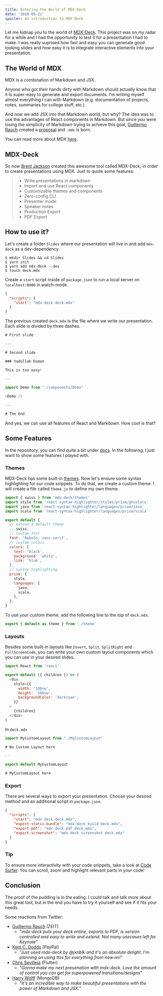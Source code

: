 ```yaml
---
title: Entering the World of MDX-Deck
date: '2018-09-21'
spoiler: An introduction to MDX-Deck
---
```


Let me kidnap you to the world of [MDX-Deck](https://github.com/jxnblk/mdx-deck). This project was on my radar for a while and I had the opportunity to test it for a presentation I had to make. I was really suprised how fast and easy you can generate good looking slides and how easy it is to integrate interactive elements into your presentation.

## The World of MDX

MDX is a combination of Markdown and JSX.

Anyone who got their hands dirty with Markdown should actually know that it is super-easy to generate and export documents. I'm writing myself almost everything I can with Markdown (e.g. documentation of projects, notes, summaries for college stuff, etc.).

And now we add JSX into that Markdown world, but why? The idea was to use the advantages of React components in Markdown. But since you were losing the simplicity of Markdown trying to achieve this goal, [Guillermo Rauch](https://twitter.com/rauchg) created a [proposal](https://spectrum.chat/thread/1021be59-2738-4511-aceb-c66921050b9a) and `.mdx` is born.

You can read more about MDX [here](https://mdxjs.com/).

## MDX-Deck

So now [Brent Jackson](https://twitter.com/jxnblk) created this awesome tool called MDX-Deck, in order to create presentations using MDX. Just to quote some features:

> - Write presentations in markdown
> - Import and use React components
> - Customizable themes and components
> - Zero-config CLI
> - Presenter mode
> - Speaker notes
> - Production Export
> - PDF Export

## How to use it?

Let's create a folder `Slides` where our presentation will live in and add `mdx-deck` as a dev-dependency.

```
$ mkdir Slides && cd Slides
$ yarn init
$ yarn add mdx-deck --dev
$ touch deck.mdx
```

Create a `start` script inside of `package.json` to run a local server on `localhost:8080` in watch-mode.

```json
{
  "scripts": {
    "start": "mdx-deck deck.mdx"
  }
}
```

The previous created `deck.mdx` is the file where we write our presentation. Each slide is divided by three dashes.

```javascript
# First slide

---

# Second slide

### Yadullah Duman

This is too easy!

---

import Demo from "./components/Demo"

<Demo />

---

# The End
```

And yes, we can use all features of React and Markdown. How cool is that?

## Some Features

In the repository, you can find quite a bit under [docs](https://github.com/jxnblk/mdx-deck/tree/master/docs). In the following, I just want to show some features I played with.

### Themes

MDX-Deck has some built-in [themes](https://github.com/jxnblk/mdx-deck/blob/master/docs/themes.md). Now let's ensure some syntax highlighting for our code snippets. To do that, we create a custom theme. I will create a file called `theme.js` to define my own theme.

```javascript
import { swiss } from 'mdx-deck/themes'
import style from 'react-syntax-highlighter/styles/prism/ghcolors'
import java from 'react-syntax-highlighter/languages/prism/java'
import scala from 'react-syntax-highlighter/languages/prism/scala'

export default {
  // extend a default theme
  ...swiss,
  // custom font
  font: 'Roboto, sans-serif',
  // custom colors
  colors: {
    text: 'black',
    background: 'white',
    link: 'blue',
  },
  // syntax highlighting
  prism: {
    style,
    languages: {
      java,
      scala,
    },
  },
}
```

To use your custom theme, add the following line to the top of `deck.mdx`.

```javascript
export { default as theme } from './theme'
```

### Layouts

Besides some built-in layouts like `Invert`, `Split`, `SplitRight` and `FullScreenCode`, you can write your own custom layout components which you can use in your desired slides.

```javascript
import React from 'react'

export default ({ children }) => (
  <div
    style={{
      width: '100vw',
      height: '100vw',
      backgroundColor: 'darkcyan',
    }}
  >
    {children}
  </div>
)
```

In `deck.mdx`

```javascript
import MyCustomLayout from "./MyCustomLayout"

# No Custom Layout here

---

export default MyCustomLayout

# MyCustomLayout here
```

### Export

There are several ways to export your presentation. Choose your desired method and an additional script in `package.json`.

```json
{
  "scripts": {
    "start": "mdx-deck deck.mdx",
    "export-static-bundle": "mdx-deck build deck.mdx",
    "export-pdf": "mdx-deck pdf deck.mdx",
    "export-screenshot": "mdx-deck screenshot deck.mdx"
  }
}
```

### Tip

To ensure more interactivity with your code snippets, take a look at [Code Surfer](https://github.com/pomber/code-surfer). You can scroll, zoom and highlight relevant parts in your code!

## Conclusion

The proof of the pudding is in the eating. I could talk and talk more about this great tool, but in the end you have to try it yourself and see if it fits your needs.

Some reactions from Twitter:

- [Guillermo Rauch](https://twitter.com/rauchg) (ZEIT)
  - _"mdx-deck puts your deck online, exports to PDF, is version controlled and easy to write and extend. Not many usecases left for Keynote"_
- [Kent C. Dodds](https://twitter.com/kentcdodds) (PayPal)
  - _"Just used mdx-deck by @jxnblk and it's an absolute delight. I'm planning on using this for everything from now on!"_
- [Chris Sevilleja](https://twitter.com/chrisoncode) (Flutter)
  - _"Gonna make my next presenation with mdx-deck. Love the amount of control you can get for superpowered transitions/designs"_
- [Harry Wolff](https://twitter.com/hswolff) (MongoDB)
  - _"It's an incredible way to make beautiful presentations with the power of Markdown and JSX."_
